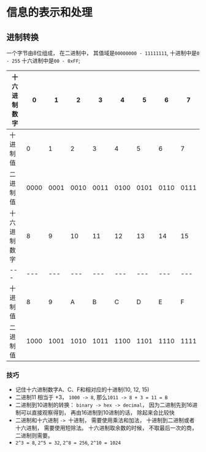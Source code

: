 # 信息的表示和处理
## 进制转换
一个字节由8位组成， 在二进制中， 其值域是`00000000 - 11111111`, 十进制中是`0 - 255` 十六进制中是`00 - 0xFF`;

十六进制数字 | 0 | 1 | 2 | 3 | 4 | 5 | 6 | 7
---| --- | --- | --- | --- | --- | --- | --- | ---
十进制值 | 0 | 1 | 2| 3 | 4 | 5 | 6 | 7
二进制值 |0000 | 0001 | 0010 | 0011 | 0100 | 0101 | 0110 | 0111
十六进制数字 | 8 | 9 | 10 | 11 | 12 | 13 | 14 | 15
---| --- | --- | --- | --- | --- | --- | --- | ---
十进制值 | 8 | 9 | A | B | C | D | E | F
二进制值 |1000 | 1001 | 1010 | 1011 | 1100 | 1101 | 1110 | 1111

### 技巧
* 记住十六进制数字A、C、F和相对应的十进制(10, 12, 15)
* 二进制11 相当于 +3， `1000 -> 8`, 那么`1011 -> 8 + 3 = 11 = B`
* 二进制到10进制的转换： `binary -> hex -> decimal`， 因为二进制先到16进制可以直接观察得到， 再由16进制到10进制的话， 除起来会比较快
* 二进制和十六进制 `-> `十进制， 需要使用乘法和加法， 十进制到二进制或者十六进制， 需要使用短除法。 十六进制取余数的时候， 不取最后一次的商， 二进制则需要。
* `2^3 = 8`, `2^5 = 32`,  `2^8 = 256`, `2^10 = 1024`

